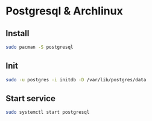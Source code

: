 # Postgresql & Archlinux

## Install

```sh
sudo pacman -S postgresql
```

## Init

```sh
sudo -u postgres -i initdb -D /var/lib/postgres/data
```

## Start service

```sh
sudo systemctl start postgresql
```
